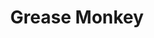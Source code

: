 ---
title: "Grease Monkey"
url: /rockford/grease-monkey-west-riverside-boulevard/
shop: car repair
---